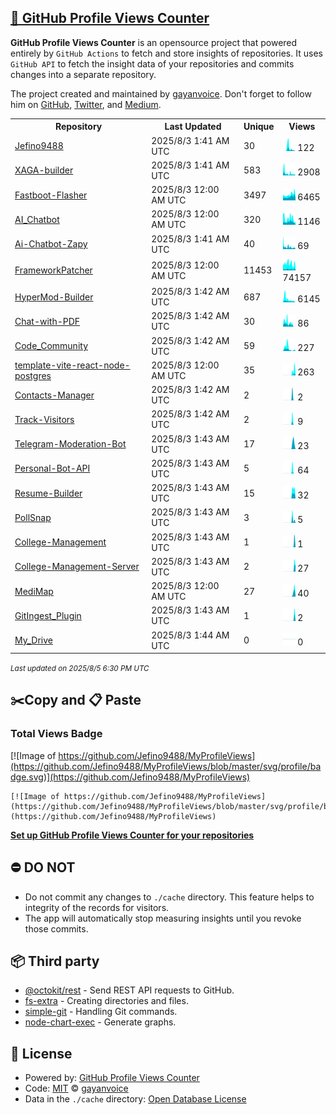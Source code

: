 ## [🚀 GitHub Profile Views Counter](https://github.com/gayanvoice/github-profile-views-counter)
**GitHub Profile Views Counter** is an opensource project that powered entirely by  `GitHub Actions` to fetch and store insights of repositories.
It uses `GitHub API` to fetch the insight data of your repositories and commits changes into a separate repository.

The project created and maintained by [gayanvoice](https://github.com/gayanvoice). Don't forget to follow him on [GitHub](https://github.com/gayanvoice), [Twitter](https://twitter.com/gayanvoice), and [Medium](https://gayanvoice.medium.com/).

<table>
	<tr>
		<th>
			Repository
		</th>
		<th>
			Last Updated
		</th>
		<th>
			Unique
		</th>
		<th>
			Views
		</th>
	</tr>
	<tr>
		<td>
			<a href="https://github.com/Jefino9488/MyProfileViews/tree/master/readme/909767323/year.md">
				Jefino9488
			</a>
		</td>
		<td>
			2025/8/3 1:41 AM UTC
		</td>
		<td>
			30
		</td>
		<td>
			<img alt="Response time graph" src="https://github.com/Jefino9488/MyProfileViews/raw/master/graph/909767323/small/year.png" height="20"> 122
		</td>
	</tr>
	<tr>
		<td>
			<a href="https://github.com/Jefino9488/MyProfileViews/tree/master/readme/731266814/year.md">
				XAGA-builder
			</a>
		</td>
		<td>
			2025/8/3 1:41 AM UTC
		</td>
		<td>
			583
		</td>
		<td>
			<img alt="Response time graph" src="https://github.com/Jefino9488/MyProfileViews/raw/master/graph/731266814/small/year.png" height="20"> 2908
		</td>
	</tr>
	<tr>
		<td>
			<a href="https://github.com/Jefino9488/MyProfileViews/tree/master/readme/725181807/year.md">
				Fastboot-Flasher
			</a>
		</td>
		<td>
			2025/8/3 12:00 AM UTC
		</td>
		<td>
			3497
		</td>
		<td>
			<img alt="Response time graph" src="https://github.com/Jefino9488/MyProfileViews/raw/master/graph/725181807/small/year.png" height="20"> 6465
		</td>
	</tr>
	<tr>
		<td>
			<a href="https://github.com/Jefino9488/MyProfileViews/tree/master/readme/809072585/year.md">
				AI_Chatbot
			</a>
		</td>
		<td>
			2025/8/3 12:00 AM UTC
		</td>
		<td>
			320
		</td>
		<td>
			<img alt="Response time graph" src="https://github.com/Jefino9488/MyProfileViews/raw/master/graph/809072585/small/year.png" height="20"> 1146
		</td>
	</tr>
	<tr>
		<td>
			<a href="https://github.com/Jefino9488/MyProfileViews/tree/master/readme/576673217/year.md">
				Ai-Chatbot-Zapy
			</a>
		</td>
		<td>
			2025/8/3 1:41 AM UTC
		</td>
		<td>
			40
		</td>
		<td>
			<img alt="Response time graph" src="https://github.com/Jefino9488/MyProfileViews/raw/master/graph/576673217/small/year.png" height="20"> 69
		</td>
	</tr>
	<tr>
		<td>
			<a href="https://github.com/Jefino9488/MyProfileViews/tree/master/readme/817866375/year.md">
				FrameworkPatcher
			</a>
		</td>
		<td>
			2025/8/3 12:00 AM UTC
		</td>
		<td>
			11453
		</td>
		<td>
			<img alt="Response time graph" src="https://github.com/Jefino9488/MyProfileViews/raw/master/graph/817866375/small/year.png" height="20"> 74157
		</td>
	</tr>
	<tr>
		<td>
			<a href="https://github.com/Jefino9488/MyProfileViews/tree/master/readme/861015899/year.md">
				HyperMod-Builder
			</a>
		</td>
		<td>
			2025/8/3 1:42 AM UTC
		</td>
		<td>
			687
		</td>
		<td>
			<img alt="Response time graph" src="https://github.com/Jefino9488/MyProfileViews/raw/master/graph/861015899/small/year.png" height="20"> 6145
		</td>
	</tr>
	<tr>
		<td>
			<a href="https://github.com/Jefino9488/MyProfileViews/tree/master/readme/852378135/year.md">
				Chat-with-PDF
			</a>
		</td>
		<td>
			2025/8/3 1:42 AM UTC
		</td>
		<td>
			30
		</td>
		<td>
			<img alt="Response time graph" src="https://github.com/Jefino9488/MyProfileViews/raw/master/graph/852378135/small/year.png" height="20"> 86
		</td>
	</tr>
	<tr>
		<td>
			<a href="https://github.com/Jefino9488/MyProfileViews/tree/master/readme/840378371/year.md">
				Code_Community
			</a>
		</td>
		<td>
			2025/8/3 1:42 AM UTC
		</td>
		<td>
			59
		</td>
		<td>
			<img alt="Response time graph" src="https://github.com/Jefino9488/MyProfileViews/raw/master/graph/840378371/small/year.png" height="20"> 227
		</td>
	</tr>
	<tr>
		<td>
			<a href="https://github.com/Jefino9488/MyProfileViews/tree/master/readme/988227010/year.md">
				template-vite-react-node-postgres
			</a>
		</td>
		<td>
			2025/8/3 12:00 AM UTC
		</td>
		<td>
			35
		</td>
		<td>
			<img alt="Response time graph" src="https://github.com/Jefino9488/MyProfileViews/raw/master/graph/988227010/small/year.png" height="20"> 263
		</td>
	</tr>
	<tr>
		<td>
			<a href="https://github.com/Jefino9488/MyProfileViews/tree/master/readme/987506046/year.md">
				Contacts-Manager
			</a>
		</td>
		<td>
			2025/8/3 1:42 AM UTC
		</td>
		<td>
			2
		</td>
		<td>
			<img alt="Response time graph" src="https://github.com/Jefino9488/MyProfileViews/raw/master/graph/987506046/small/year.png" height="20"> 2
		</td>
	</tr>
	<tr>
		<td>
			<a href="https://github.com/Jefino9488/MyProfileViews/tree/master/readme/983542063/year.md">
				Track-Visitors
			</a>
		</td>
		<td>
			2025/8/3 1:42 AM UTC
		</td>
		<td>
			2
		</td>
		<td>
			<img alt="Response time graph" src="https://github.com/Jefino9488/MyProfileViews/raw/master/graph/983542063/small/year.png" height="20"> 9
		</td>
	</tr>
	<tr>
		<td>
			<a href="https://github.com/Jefino9488/MyProfileViews/tree/master/readme/982272617/year.md">
				Telegram-Moderation-Bot
			</a>
		</td>
		<td>
			2025/8/3 1:43 AM UTC
		</td>
		<td>
			17
		</td>
		<td>
			<img alt="Response time graph" src="https://github.com/Jefino9488/MyProfileViews/raw/master/graph/982272617/small/year.png" height="20"> 23
		</td>
	</tr>
	<tr>
		<td>
			<a href="https://github.com/Jefino9488/MyProfileViews/tree/master/readme/980155167/year.md">
				Personal-Bot-API
			</a>
		</td>
		<td>
			2025/8/3 1:43 AM UTC
		</td>
		<td>
			5
		</td>
		<td>
			<img alt="Response time graph" src="https://github.com/Jefino9488/MyProfileViews/raw/master/graph/980155167/small/year.png" height="20"> 64
		</td>
	</tr>
	<tr>
		<td>
			<a href="https://github.com/Jefino9488/MyProfileViews/tree/master/readme/936421590/year.md">
				Resume-Builder
			</a>
		</td>
		<td>
			2025/8/3 1:43 AM UTC
		</td>
		<td>
			15
		</td>
		<td>
			<img alt="Response time graph" src="https://github.com/Jefino9488/MyProfileViews/raw/master/graph/936421590/small/year.png" height="20"> 32
		</td>
	</tr>
	<tr>
		<td>
			<a href="https://github.com/Jefino9488/MyProfileViews/tree/master/readme/952701570/year.md">
				PollSnap
			</a>
		</td>
		<td>
			2025/8/3 1:43 AM UTC
		</td>
		<td>
			3
		</td>
		<td>
			<img alt="Response time graph" src="https://github.com/Jefino9488/MyProfileViews/raw/master/graph/952701570/small/year.png" height="20"> 5
		</td>
	</tr>
	<tr>
		<td>
			<a href="https://github.com/Jefino9488/MyProfileViews/tree/master/readme/950840636/year.md">
				College-Management
			</a>
		</td>
		<td>
			2025/8/3 1:43 AM UTC
		</td>
		<td>
			1
		</td>
		<td>
			<img alt="Response time graph" src="https://github.com/Jefino9488/MyProfileViews/raw/master/graph/950840636/small/year.png" height="20"> 1
		</td>
	</tr>
	<tr>
		<td>
			<a href="https://github.com/Jefino9488/MyProfileViews/tree/master/readme/936473003/year.md">
				College-Management-Server
			</a>
		</td>
		<td>
			2025/8/3 1:43 AM UTC
		</td>
		<td>
			2
		</td>
		<td>
			<img alt="Response time graph" src="https://github.com/Jefino9488/MyProfileViews/raw/master/graph/936473003/small/year.png" height="20"> 27
		</td>
	</tr>
	<tr>
		<td>
			<a href="https://github.com/Jefino9488/MyProfileViews/tree/master/readme/943031534/year.md">
				MediMap
			</a>
		</td>
		<td>
			2025/8/3 12:00 AM UTC
		</td>
		<td>
			27
		</td>
		<td>
			<img alt="Response time graph" src="https://github.com/Jefino9488/MyProfileViews/raw/master/graph/943031534/small/year.png" height="20"> 40
		</td>
	</tr>
	<tr>
		<td>
			<a href="https://github.com/Jefino9488/MyProfileViews/tree/master/readme/922800420/year.md">
				GitIngest_Plugin
			</a>
		</td>
		<td>
			2025/8/3 1:43 AM UTC
		</td>
		<td>
			1
		</td>
		<td>
			<img alt="Response time graph" src="https://github.com/Jefino9488/MyProfileViews/raw/master/graph/922800420/small/year.png" height="20"> 2
		</td>
	</tr>
	<tr>
		<td>
			<a href="https://github.com/Jefino9488/MyProfileViews/tree/master/readme/917798545/year.md">
				My_Drive
			</a>
		</td>
		<td>
			2025/8/3 1:44 AM UTC
		</td>
		<td>
			0
		</td>
		<td>
			<img alt="Response time graph" src="https://github.com/Jefino9488/MyProfileViews/raw/master/graph/917798545/small/year.png" height="20"> 0
		</td>
	</tr>
</table>

<small><i>Last updated on 2025/8/5 6:30 PM UTC</i></small>

## ✂️Copy and 📋 Paste
### Total Views Badge
[![Image of https://github.com/Jefino9488/MyProfileViews](https://github.com/Jefino9488/MyProfileViews/blob/master/svg/profile/badge.svg)](https://github.com/Jefino9488/MyProfileViews)

```readme
[![Image of https://github.com/Jefino9488/MyProfileViews](https://github.com/Jefino9488/MyProfileViews/blob/master/svg/profile/badge.svg)](https://github.com/Jefino9488/MyProfileViews)
```
[**Set up GitHub Profile Views Counter for your repositories**](https://github.com/gayanvoice/github-profile-views-counter)
## ⛔ DO NOT
- Do not commit any changes to `./cache` directory. This feature helps to integrity of the records for visitors.
- The app will automatically stop measuring insights until you revoke those commits.
## 📦 Third party

- [@octokit/rest](https://www.npmjs.com/package/@octokit/rest) - Send REST API requests to GitHub.
- [fs-extra](https://www.npmjs.com/package/fs-extra) - Creating directories and files.
- [simple-git](https://www.npmjs.com/package/simple-git) - Handling Git commands.
- [node-chart-exec](https://www.npmjs.com/package/node-chart-exec) - Generate graphs.
## 📄 License
- Powered by: [GitHub Profile Views Counter](https://github.com/gayanvoice/github-profile-views-counter)
- Code: [MIT](./LICENSE) © [gayanvoice](https://github.com/gayanvoice)
- Data in the `./cache` directory: [Open Database License](https://opendatacommons.org/licenses/odbl/1-0/)